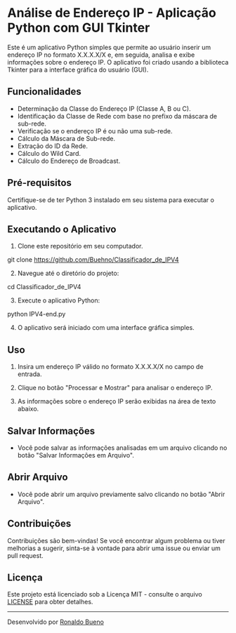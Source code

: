 # Análise de Endereço IP - Aplicação Python com GUI Tkinter

Este é um aplicativo Python simples que permite ao usuário inserir um endereço IP no formato X.X.X.X/X e, em seguida, analisa e exibe informações sobre o endereço IP. O aplicativo foi criado usando a biblioteca Tkinter para a interface gráfica do usuário (GUI).

## Funcionalidades

- Determinação da Classe do Endereço IP (Classe A, B ou C).
- Identificação da Classe de Rede com base no prefixo da máscara de sub-rede.
- Verificação se o endereço IP é ou não uma sub-rede.
- Cálculo da Máscara de Sub-rede.
- Extração do ID da Rede.
- Cálculo do Wild Card.
- Cálculo do Endereço de Broadcast.

## Pré-requisitos

Certifique-se de ter Python 3 instalado em seu sistema para executar o aplicativo.

## Executando o Aplicativo

1. Clone este repositório em seu computador.

git clone https://github.com/Buehno/Classificador_de_IPV4


2. Navegue até o diretório do projeto:

cd Classificador_de_IPV4


3. Execute o aplicativo Python:

python IPV4-end.py


4. O aplicativo será iniciado com uma interface gráfica simples.

## Uso

1. Insira um endereço IP válido no formato X.X.X.X/X no campo de entrada.

2. Clique no botão "Processar e Mostrar" para analisar o endereço IP.

3. As informações sobre o endereço IP serão exibidas na área de texto abaixo.

## Salvar Informações

- Você pode salvar as informações analisadas em um arquivo clicando no botão "Salvar Informações em Arquivo".

## Abrir Arquivo

- Você pode abrir um arquivo previamente salvo clicando no botão "Abrir Arquivo".

## Contribuições

Contribuições são bem-vindas! Se você encontrar algum problema ou tiver melhorias a sugerir, sinta-se à vontade para abrir uma issue ou enviar um pull request.

## Licença

Este projeto está licenciado sob a Licença MIT - consulte o arquivo [LICENSE]([https://github.com/Buehno/Classificador_de_IPV4/blob/main/LICENSE]) para obter detalhes.

---

Desenvolvido por [Ronaldo Bueno]([https://github.com/Buehno])

